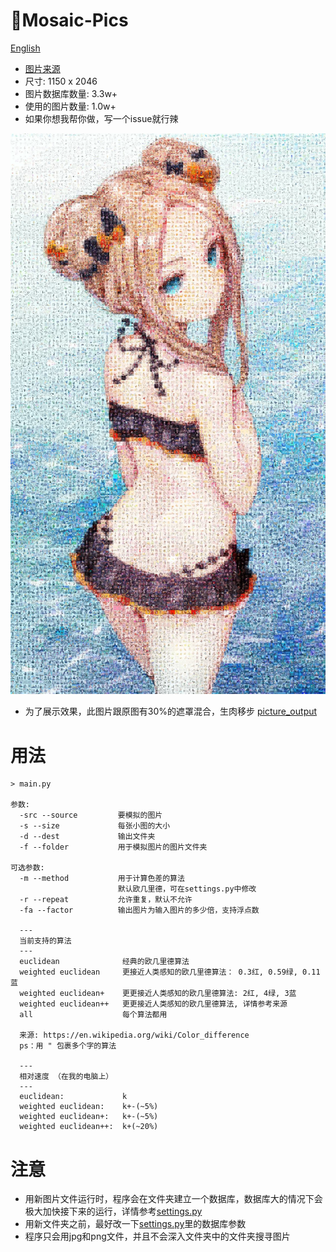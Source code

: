 # :white_square_button:Mosaic-Pics
[English](https://github.com/Redcxx/Mosaic-Pics/blob/master/README.md)
-  [图片来源](https://twitter.com/sukemyon_443/status/1030028596339822594)
-  尺寸: 1150 x 2046
-  图片数据库数量: 3.3w+
-  使用的图片数量: 1.0w+
-  如果你想我帮你做，写一个issue就行辣


![例图](https://github.com/Redcxx/Mosaic-Pics/blob/master/picture_output/euclidean/picture_0.7.jpg)
- 为了展示效果，此图片跟原图有30%的遮罩混合，生肉移步 [picture_output](https://github.com/Redcxx/Mosaic-Pics/tree/master/picture_output)
# 用法
```
> main.py

参数:
  -src --source         要模拟的图片
  -s --size             每张小图的大小
  -d --dest             输出文件夹
  -f --folder           用于模拟图片的图片文件夹

可选参数:
  -m --method           用于计算色差的算法
                        默认欧几里德，可在settings.py中修改
  -r --repeat           允许重复，默认不允许
  -fa --factor          输出图片为输入图片的多少倍，支持浮点数

  ---
  当前支持的算法
  ---
  euclidean              经典的欧几里德算法
  weighted euclidean     更接近人类感知的欧几里德算法： 0.3红, 0.59绿, 0.11蓝
  weighted euclidean+    更更接近人类感知的欧几里德算法: 2红, 4绿, 3蓝
  weighted euclidean++   更更接近人类感知的欧几里德算法, 详情参考来源
  all                    每个算法都用

  来源: https://en.wikipedia.org/wiki/Color_difference
  ps：用 " 包裹多个字的算法

  ---
  相对速度 （在我的电脑上）
  ---
  euclidean:             k
  weighted euclidean:    k+-(~5%)
  weighted euclidean+:   k+-(~5%)
  weighted euclidean++:  k+(~20%)

```
# 注意
- 用新图片文件运行时，程序会在文件夹建立一个数据库，数据库大的情况下会极大加快接下来的运行，详情参考[settings.py](https://github.com/Redcxx/Mosaic-Pics/blob/master/settings.py)
- 用新文件夹之前，最好改一下[settings.py](https://github.com/Redcxx/Mosaic-Pics/blob/master/settings.py)里的数据库参数
- 程序只会用jpg和png文件，并且不会深入文件夹中的文件夹搜寻图片
